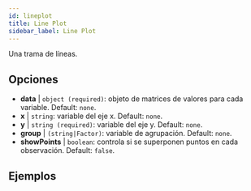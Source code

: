 ```yaml
---
id: lineplot
title: Line Plot
sidebar_label: Line Plot
---
```


Una trama de líneas.

## Opciones

* __data__ | `object (required)`: objeto de matrices de valores para cada variable. Default: `none`.
* __x__ | `string`: variable del eje x. Default: `none`.
* __y__ | `string (required)`: variable del eje y. Default: `none`.
* __group__ | `(string|Factor)`: variable de agrupación. Default: `none`.
* __showPoints__ | `boolean`: controla si se superponen puntos en cada observación. Default: `false`.


## Ejemplos

